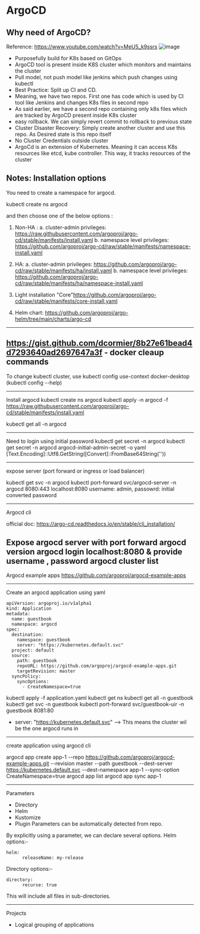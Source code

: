 # ArgoCD

## Why need of ArgoCD? 
 Reference: https://www.youtube.com/watch?v=MeU5_k9ssrs
![image](https://user-images.githubusercontent.com/116954249/219953779-f2fef5a9-56a3-4e0d-9a99-c982e995de59.png)

- Purposefully build for K8s based on GitOps
- ArgoCD tool is present inside K8S cluster which monitors and maintains the cluster
- Pull model, not push model like jenkins which push changes using kubectl
- Best Practice: Split up CI and CD. 
- Meaning, we have two repos. First one has code which is used by CI tool like Jenkins and changes K8s files in second repo
- As said earlier, we have a second repo containing only k8s files which are tracked by ArgoCD present inside K8s cluster
- easy rollback. We can simply revert commit to rollback to previous state
- Cluster Disaster Recovery: Simply create another cluster and use this repo. As Desired state is this repo itself
- No Cluster Credentials outside cluster
- ArgoCd is an extension of Kubernetes. Meaning it can access K8s resources like etcd, kube controller. This way, it tracks resources of the cluster


## Notes: Installation options

You need to create a namespace for argocd.

kubectl create ns argocd

and then choose one of the below options :

1. Non-HA :
a. cluster-admin privileges: https://raw.githubusercontent.com/argoproj/argo-cd/stable/manifests/install.yaml
b. namespace level privileges: https://github.com/argoproj/argo-cd/raw/stable/manifests/namespace-install.yaml

2. HA:
a. cluster-admin privileges: https://github.com/argoproj/argo-cd/raw/stable/manifests/ha/install.yaml
b. namespace level privileges: https://github.com/argoproj/argo-cd/raw/stable/manifests/ha/namespace-install.yaml

3. Light installation "Core"https://github.com/argoproj/argo-cd/raw/stable/manifests/core-install.yaml

4. Helm chart: https://github.com/argoproj/argo-helm/tree/main/charts/argo-cd
---
https://gist.github.com/dcormier/8b27e61bead4d7293640ad2697647a3f - docker cleaup commands
---
To change kubectl cluster,  use
kubectl config use-context docker-desktop (kubectl config --help)

---
Install argocd
kubectl create ns argocd
kubectl apply -n argocd -f https://raw.githubusercontent.com/argoproj/argo-cd/stable/manifests/install.yaml

kubectl get all -n argocd

---
Need to login using initial password
kubectl get secret -n argocd
kubectl get secret -n argocd argocd-initial-admin-secret -o yaml
[Text.Encoding]::Utf8.GetString([Convert]::FromBase64String('<password>'))

---
expose server (port forward or ingress or load balancer)

kubectl get svc -n argocd
kubectl port-forward svc/argocd-server -n argocd 8080:443
localhost:8080
username: admin, passowrd: initial converted password

---
Argocd cli

official doc: https://argo-cd.readthedocs.io/en/stable/cli_installation/

Expose argocd server with port forward
argocd version
argocd login localhost:8080 & provide username , password
argocd cluster list
---

Argocd example apps
https://github.com/argoproj/argocd-example-apps

---
Create an argocd application using yaml
```
apiVersion: argoproj.io/v1alpha1
kind: Application
metadata:
  name: guestbook
  namespace: argocd
spec:
  destination:
    namespace: guestbook
    server: "https://kubernetes.default.svc"
  project: default
  source:
    path: guestbook
    repoURL: https://github.com/argoproj/argocd-example-apps.git
    targetRevision: master
  syncPolicy:
    syncOptions:
      - CreateNamespace=true
```
kubectl apply -f application.yaml
kubectl get ns
kubectl get all -n guestbook
kubectl get svc -n guestbook
kubectl port-forward svc/guestbook-uir -n guestbook 8081:80

- server: "https://kubernetes.default.svc" --> This means the cluster wil be the one argocd runs in

---
create application using argocd cli

argocd app create app-1 --repo https://github.com/argoproj/argocd-example-apps.git --revision master --path guestbook --dest-server https://kubernetes.default.svc --dest-namespace app-1 --sync-option CreateNamespace=true
argocd app list
argocd app sync app-1

---

Parameters
- Directory
- Helm
- Kustomize
- Plugin
Parameters can be automatically detected from repo.

By explicitly using a parameter, we can declare several options.
Helm options:-
```
helm:
      releaseName: my-release
```
Directory options:-
```
directory:
      recurse: true
```
This will include all files in sub-directories.

---
Projects
- Logical grouping of applications
